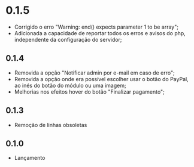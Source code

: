 # 0.1.5
- Corrigido o erro "Warning: end() expects parameter 1 to be array";
- Adicionada a capacidade de reportar todos os erros e avisos do php, independente da configuração do servidor;

## 0.1.4
- Removida a opção "Notificar admin por e-mail em caso de erro";
- Removida a opção onde era possível escolher usar o botão do PayPal, ao inés do botão do módulo ou uma imagem;
- Melhorias nos efeitos hover do botão "Finalizar pagamento";

## 0.1.3
- Remoção de linhas obsoletas
 
## 0.1.0
- Lançamento
